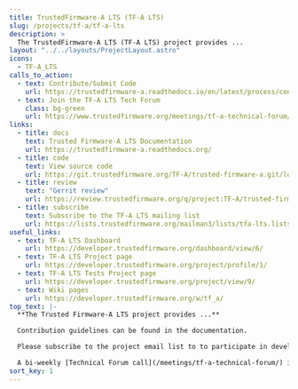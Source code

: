 ```yaml
---
title: TrustedFirmware-A LTS (TF-A LTS)
slug: /projects/tf-a/tf-a-lts
description: >
  The TrustedFirmware-A LTS (TF-A LTS) project provides ...
layout: "../../layouts/ProjectLayout.astro"
icons:
  - TF-A_LTS
calls_to_action:
  - text: Contribute/Submit Code
    url: https://trustedfirmware-a.readthedocs.io/en/latest/process/contributing.html
  - text: Join the TF-A LTS Tech Forum
    class: bg-green
    url: https://www.trustedfirmware.org/meetings/tf-a-technical-forum/
links:
  - title: docs
    text: Trusted Firmware-A LTS Documentation
    url: https://trustedfirmware-a.readthedocs.org/
  - title: code
    text: View source code
    url: https://git.trustedfirmware.org/TF-A/trusted-firmware-a.git/log/?h=lts-v2.8
  - title: review
    text: "Gerrit review"
    url: https://review.trustedfirmware.org/q/project:TF-A/trusted-firmware-a+branch:lts-v2.8
  - title: subscribe
    text: Subscribe to the TF-A LTS mailing list
    url: https://lists.trustedfirmware.org/mailman3/lists/tfa-lts.lists.trustedfirmware.org/  
useful_links:
  - text: TF-A LTS Dashboard
    url: https://developer.trustedfirmware.org/dashboard/view/6/
  - text: TF-A LTS Project page
    url: https://developer.trustedfirmware.org/project/profile/1/
  - text: TF-A LTS Tests Project page
    url: https://developer.trustedfirmware.org/project/view/9/
  - text: Wiki pages
    url: https://developer.trustedfirmware.org/w/tf_a/
top_text: |-
  **The Trusted Firmware-A LTS project provides ...**

  Contribution guidelines can be found in the documentation.

  Please subscribe to the project email list to to participate in development discussions.

  A bi-weekly [Technical Forum call](/meetings/tf-a-technical-forum/) is held to discuss technical subjects.
sort_key: 1
---
```

